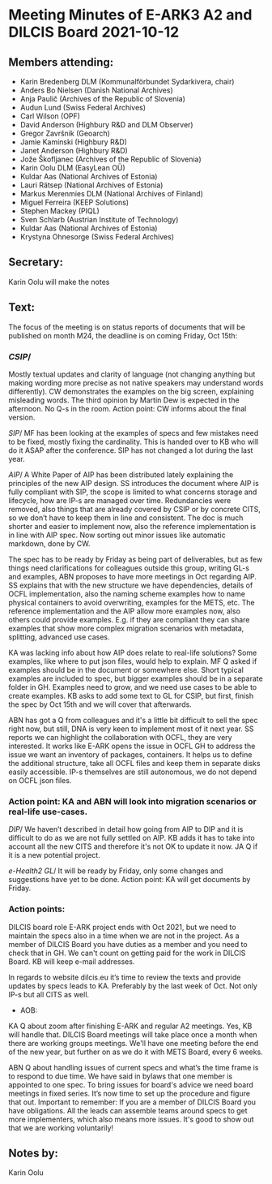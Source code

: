 # Meeting Minutes of E-ARK3 A2 and DILCIS Board 2021-10-12

## Members attending:

* Karin Bredenberg DLM (Kommunalförbundet Sydarkivera, chair)
* Anders Bo Nielsen (Danish National Archives)
* Anja Paulič (Archives of the Republic of Slovenia) 
* Audun Lund (Swiss Federal Archives)
* Carl Wilson (OPF)
* David Anderson (Highbury R&D and DLM Observer)
* Gregor Završnik (Geoarch)
* Jamie Kaminski (Highbury R&D)
* Janet Anderson (Highbury R&D)
* Jože Škofljanec (Archives of the Republic of Slovenia)
* Karin Oolu DLM (EasyLean OÜ)
* Kuldar Aas (National Archives of Estonia)
* Lauri Rätsep (National Archives of Estonia)
* Markus Merenmies DLM (National Archives of Finland)
* Miguel Ferreira (KEEP Solutions)
* Stephen Mackey (PIQL)
* Sven Schlarb (Austrian Institute of Technology)
* Kuldar Aas (National Archives of Estonia)
* Krystyna Ohnesorge (Swiss Federal Archives)


## Secretary:
Karin Oolu will make the notes


## Text:

The focus of the meeting is on status reports of documents that will be published on month M24, the deadline is on coming Friday, Oct 15th: 

### *CSIP*/ 
Mostly textual updates and clarity of language (not changing anything but making wording more precise as not native speakers may understand words differently). CW demonstrates the examples on the big screen, explaining misleading words. The third opinion by Martin Dew is expected in the afternoon. No Q-s in the room. Action point: CW informs about the final version. 

*SIP*/ 
MF has been looking at the examples of specs and few mistakes need to be fixed, mostly fixing the cardinality. This is handed over to KB who will do it ASAP after the conference. SIP has not changed a lot during the last year.

*AIP*/ 
A White Paper of AIP has been distributed lately explaining the principles of the new AIP design. SS introduces the document where AIP is fully compliant with SIP, the scope is limited to what concerns storage and lifecycle, how are IP-s are managed over time. Redundancies were removed, also things that are already covered by CSIP or by concrete CITS, so we don’t have to keep them in line and consistent. The doc is much shorter and easier to implement now, also the reference implementation is in line with AIP spec. Now sorting out minor issues like automatic markdown, done by CW. 

The spec has to be ready by Friday as being part of deliverables, but as few things need clarifications for colleagues outside this group, writing GL-s and examples, ABN proposes to have more meetings in Oct regarding AIP. SS explains that with the new structure we have dependencies, details of OCFL implementation, also the naming scheme examples how to name physical containers to avoid overwriting, examples for the METS, etc. The reference implementation and the AIP allow more examples now, also others could provide examples. E.g. if they are compliant they can share examples that show more complex migration scenarios with metadata, splitting, advanced use cases. 

KA was lacking info about how AIP does relate to real-life solutions? Some examples, like where to put json files, would help to explain. MF Q asked if examples should be in the document or somewhere else. Short typical examples are included to spec, but bigger examples should be in a separate folder in GH. Examples need to grow, and we need use cases to be able to create examples. 
KB asks to add some text to GL for CSIP, but first, finish the spec by Oct 15th and we will cover that afterwards. 

ABN has got a Q from colleagues and it's a little bit difficult to sell the spec right now, but still, DNA is very keen to implement most of it next year. SS reports we can highlight the collaboration with OCFL, they are very interested. It works like E-ARK opens the issue in OCFL GH to address the issue we want an inventory of packages, containers. It helps us to define the additional structure, take all OCFL files and keep them in separate disks easily accessible. IP-s themselves are still autonomous, we do not depend on OCFL json files. 

### Action point: KA and ABN will look into migration scenarios or real-life use-cases.

*DIP*/ 
We haven’t described in detail how going from AIP to DIP and it is difficult to do as we are not fully settled on AIP. KB adds it has to take into account all the new CITS and therefore it's not OK to update it now.  JA Q if it is a new potential project.

*e-Health2 GL*/ 
It will be ready by Friday, only some changes and suggestions have yet to be done.
Action point: KA will get documents by Friday. 

### Action points: 

DILCIS board role
E-ARK project ends with Oct 2021, but we need to maintain the specs also in a time when we are not in the project. As a member of DILCIS Board you have duties as a member and you need to check that in GH. We can't count on getting paid for the work in DILCIS Board. KB will keep e-mail addresses.

In regards to website dilcis.eu it’s time to review the texts and provide updates by specs leads to KA. Preferably by the last week of Oct. Not only IP-s but all CITS as well.                                                                                                                                      

- AOB: 

KA Q about zoom after finishing E-ARK and regular A2 meetings. Yes, KB will handle that. 
DILCIS Board meetings will take place once a month when there are working groups meetings. We'll have one meeting before the end of the new year, but further on as we do it with METS Board, every 6 weeks. 

ABN Q about handling issues of current specs and what’s the time frame is to respond to due time. 
We have said in bylaws that one member is appointed to one spec. To bring issues for board's advice we need board meetings in fixed series. It’s now time to set up the procedure and figure that out. 
Important to remember:  If you are a member of DILCIS Board you have obligations. All the leads can assemble teams around specs to get more implementers, which also means more issues. It's good to show out that we are working voluntarily!

## Notes by: 

Karin Oolu
